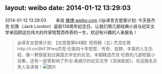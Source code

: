 layout: weibo
date: 2014-01-12 13:29:03
---
<meta name="referrer" content="no-referrer" />

2014-01-12 13:29:03  &nbsp;&nbsp;&nbsp;&nbsp;&nbsp;&nbsp; 来自 <a href="http://weibo.com/" rel="nofollow">微博 weibo.com</a>
//@译言古登堡计划: 今天是杰克·伦敦（Jack London）诞辰138周年纪念日，让我们用几部经典小说与纪实文学来回顾这位伟大的作家短暂而传奇的一生，欢迎有兴趣的人来报名！
>  @译言古登堡计划: 【古登堡第64期】短而精（五）·杰克伦敦http://t.cn/8kF3Pwq杰克·伦敦四十年短暂、传奇、狂野、丰富的人生历程，像一颗彗星划过美国文学史的长空。本期精选杰克·伦敦的几部短篇小说集，还有一部曾影响了乔治·奥威尔的纪实文学《深渊居民》，欢迎报名负责人及译者！ ​​​
>  ![图片](https://ww3.sinaimg.cn/large/a5e24d24jw1ec8uketylxj20ip0b9ae3.jpg)
